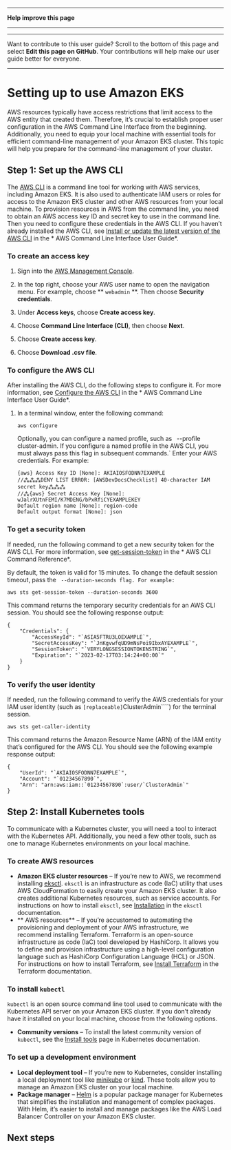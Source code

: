 --------

 **Help improve this page** 

--------

--------

Want to contribute to this user guide? Scroll to the bottom of this page and select **Edit this page on GitHub**\. Your contributions will help make our user guide better for everyone\.

--------

# Setting up to use Amazon EKS<a name="setting-up"></a>

 AWS resources typically have access restrictions that limit access to the AWS entity that created them\. Therefore, it’s crucial to establish proper user configuration in the AWS Command Line Interface from the beginning\. Additionally, you need to equip your local machine with essential tools for efficient command\-line management of your Amazon EKS cluster\. This topic will help you prepare for the command\-line management of your cluster\.

## Step 1: Set up the AWS CLI<a name="setup-awscli"></a>

The [AWS CLI](https://aws.amazon.com/cli/) is a command line tool for working with AWS services, including Amazon EKS\. It is also used to authenticate IAM users or roles for access to the Amazon EKS cluster and other AWS resources from your local machine\. To provision resources in AWS from the command line, you need to obtain an AWS access key ID and secret key to use in the command line\. Then you need to configure these credentials in the AWS CLI\. If you haven’t already installed the AWS CLI, see [Install or update the latest version of the AWS CLI](https://docs.aws.amazon.com/cli/latest/userguide/cli-chap-install.html) in the * AWS Command Line Interface User Guide*\.

### To create an access key<a name="create-access-key"></a>

1. Sign into the [AWS Management Console](https://console.aws.amazon.com/)\.

1. In the top right, choose your AWS user name to open the navigation menu\. For example, choose ** `webadmin` **\. Then choose **Security credentials**\.

1. Under **Access keys**, choose **Create access key**\.

1. Choose **Command Line Interface \(CLI\)**, then choose **Next**\.

1. Choose **Create access key**\.

1. Choose **Download \.csv file**\.

### To configure the AWS CLI<a name="configure-cli"></a>

After installing the AWS CLI, do the following steps to configure it\. For more information, see [Configure the AWS CLI](https://docs.aws.amazon.com/cli/latest/userguide/cli-chap-configure.html) in the * AWS Command Line Interface User Guide*\.

1. In a terminal window, enter the following command:

   ```
   aws configure
   ```

   Optionally, you can configure a named profile, such as ` `--profile cluster-admin. If you configure a named profile in the AWS CLI, you must always pass this flag in subsequent commands.` Enter your AWS credentials\. For example:

   ```
   {aws} Access Key ID [None]: AKIAIOSFODNN7EXAMPLE
   //⁂⁂⁂DENY LIST ERROR: [AWSDevDocsChecklist] 40-character IAM secret key⁂⁂⁂
   //⁂{aws} Secret Access Key [None]: wJalrXUtnFEMI/K7MDENG/bPxRfiCYEXAMPLEKEY
   Default region name [None]: region-code
   Default output format [None]: json
   ```

### To get a security token<a name="get-security-token"></a>

If needed, run the following command to get a new security token for the AWS CLI\. For more information, see [get\-session\-token](https://docs.aws.amazon.com/cli/latest/reference/sts/get-session-token.html) in the * AWS CLI Command Reference*\.

By default, the token is valid for 15 minutes\. To change the default session timeout, pass the ` --duration-seconds flag. For example:` 

```
aws sts get-session-token --duration-seconds 3600
```

This command returns the temporary security credentials for an AWS CLI session\. You should see the following response output:

```
{
    "Credentials": {
        "AccessKeyId": "`ASIA5FTRU3LOEXAMPLE`",
        "SecretAccessKey": "`JnKgvwfqUD9mNsPoi9IbxAYEXAMPLE`",
        "SessionToken": "`VERYLONGSESSIONTOKENSTRING`",
        "Expiration": "`2023-02-17T03:14:24+00:00`"
    }
}
```

### To verify the user identity<a name="verify-user-id"></a>

If needed, run the following command to verify the AWS credentials for your IAM user identity \(such as `[replaceable]`ClusterAdmin````\) for the terminal session\.

```
aws sts get-caller-identity
```

This command returns the Amazon Resource Name \(ARN\) of the IAM entity that’s configured for the AWS CLI\. You should see the following example response output:

```
{
    "UserId": "`AKIAIOSFODNN7EXAMPLE`",
    "Account": "`01234567890`",
    "Arn": "arn:aws:iam::`01234567890`:user/`ClusterAdmin`"
}
```

## Step 2: Install Kubernetes tools<a name="setup-tools"></a>

To communicate with a Kubernetes cluster, you will need a tool to interact with the Kubernetes API\. Additionally, you need a few other tools, such as one to manage Kubernetes environments on your local machine\.

### To create AWS resources<a name="create-resources"></a>
+  **Amazon EKS cluster resources** – If you’re new to AWS, we recommend installing [eksctl](https://eksctl.io/)\. `eksctl` is an infrastructure as code \(IaC\) utility that uses AWS CloudFormation to easily create your Amazon EKS cluster\. It also creates additional Kubernetes resources, such as service accounts\. For instructions on how to install `eksctl`, see [Installation](https://eksctl.io/installation/) in the `eksctl` documentation\.
+  ** AWS resources** – If you’re accustomed to automating the provisioning and deployment of your AWS infrastructure, we recommend installing Terraform\. Terraform is an open\-source infrastructure as code \(IaC\) tool developed by HashiCorp\. It allows you to define and provision infrastructure using a high\-level configuration language such as HashiCorp Configuration Language \(HCL\) or JSON\. For instructions on how to install Terraform, see [Install Terraform](https://developer.hashicorp.com/terraform/tutorials/aws-get-started/install-cli) in the Terraform documentation\.

### To install `kubectl`<a name="setting-up-install-kubectl"></a>

 `kubectl` is an open source command line tool used to communicate with the Kubernetes API server on your Amazon EKS cluster\. If you don’t already have it installed on your local machine, choose from the following options\.
+  **Community versions** – To install the latest community version of `kubectl`, see the [Install tools](https://kubernetes.io/docs/tasks/tools/#kubectl) page in Kubernetes documentation\.

### To set up a development environment<a name="dev-environment"></a>
+  **Local deployment tool** – If you’re new to Kubernetes, consider installing a local deployment tool like [minikube](https://minikube.sigs.k8s.io/docs/) or [kind](https://kind.sigs.k8s.io/)\. These tools allow you to manage an Amazon EKS cluster on your local machine\.
+  **Package manager** – [Helm](https://helm.sh/docs/intro/install/) is a popular package manager for Kubernetes that simplifies the installation and management of complex packages\. With Helm, it’s easier to install and manage packages like the AWS Load Balancer Controller on your Amazon EKS cluster\.

## Next steps<a name="setting-up-next-steps"></a>